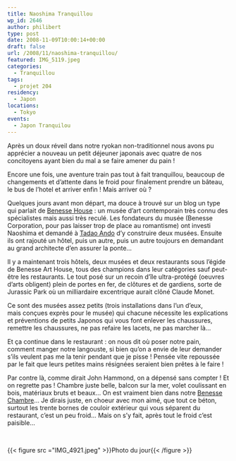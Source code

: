 ```yaml
---
title: Naoshima Tranquillou
wp_id: 2646
author: philibert
type: post
date: 2008-11-09T10:00:14+00:00
draft: false
url: /2008/11/naoshima-tranquillou/
featured: IMG_5119.jpeg
categories:
  - Tranquillou
tags:
  - projet 204
residency:
  - Japon
locations:
  - Tokyo
events:
  - Japon Tranquilou
---
```


Après un doux réveil dans notre ryokan non-traditionnel nous avons pu apprécier a nouveau un petit déjeuner japonais avec quatre de nos concitoyens ayant bien du mal a se faire amener du pain !

Encore une fois, une aventure train pas tout à fait tranquillou, beaucoup de changements et d&rsquo;attente dans le froid pour finalement prendre un bâteau, le bus de l&rsquo;hotel et arriver enfin ! Mais arriver où ?

Quelques jours avant mon départ, ma douce à trouvé sur un blog un type qui parlait de <a href="https://www.naoshima-is.co.jp/english/index.html" target="_blank">Benesse House</a> : un musée d&rsquo;art contemporain très connu des spécialistes mais aussi très reculé. Les fondateurs du musée (Benesse Corporation, pour pas laisser trop de place au romantisme) ont investi Naoshima et demandé à <a title="Tadao Ando" href="https://fr.wikipedia.org/wiki/Tadao_Ando" target="_blank">Tadao Ando</a> d&rsquo;y construire deux musées. Ensuite ils ont rajouté un hôtel, puis un autre, puis un autre toujours en demandant au grand architecte d&rsquo;en assurer la ponte&#8230;

Il y a maintenant trois hôtels, deux musées et deux restaurants sous l&rsquo;égide de Benesse Art House, tous des champions dans leur catégories sauf peut-être les restaurants. Le tout posé sur un recoin d&rsquo;île ultra-protégé (oeuvres d&rsquo;arts obligent) plein de portes en fer, de clôtures et de gardiens, sorte de Jurassic Park où un milliardaire excentrique aurait clôné Claude Monet.

Ce sont des musées assez petits (trois installations dans l&rsquo;un d&rsquo;eux, mais conçues exprès pour le musée) qui chacune nécessite les explications et préventions de petits Japonos qui vous font enlever les chaussures, remettre les chaussures, ne pas refaire les lacets, ne pas marcher là&#8230;
  
Et ça continue dans le restaurant : on nous dit où poser notre pain, comment manger notre langouste, si bien qu&rsquo;on a envie de leur demander s&rsquo;ils veulent pas me la tenir pendant que je pisse&nbsp;! Pensée vite repoussée par le fait que leurs petites mains résignées seraient bien prêtes à le faire !

Par contre là, comme dirait John Hammond, on a dépensé sans compter ! Et on regrette pas ! Chambre juste belle, balcon sur la mer, volet coulissant en bois, matériaux bruts et beaux&#8230; On est vraiment bien dans notre [Benesse Chambre][1]&#8230; Je dirais juste, en choeur avec mon aimé, que tout ce béton, surtout les trente bornes de couloir extérieur qui vous séparent du restaurant, c&rsquo;est un peu froid&#8230; Mais on s&rsquo;y fait, après tout le froid c&rsquo;est paisible&#8230;

 

{{< figure src ="IMG_4921.jpeg" >}}Photo du jour{{< /figure >}}

 [1]: http://benesse-artsite.jp/en/stay/benessehouse/park.html#link-stay-twin-double "Benesse Park Double Room"